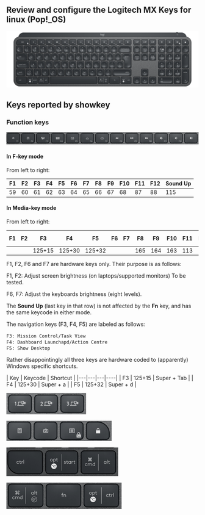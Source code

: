 ## Review and configure the Logitech MX Keys for linux (Pop!_OS)

![The Logitech MX Keys - US ANSI Layout](../assets/logiMXKeys-us-ansi.png)

## Keys reported by showkey

### Function keys

![Function Keys](../assets/fkeys.png)

#### In F-key mode

From left to right:

| F1 | F2 | F3 | F4 | F5 | F6 | F7 | F8 | F9 | F10 | F11 | F12 | Sound Up |
|----|----|----|----|----|----|----|----|----|----|-----|-----|-----|
| 59 | 60 | 61 | 62 | 63 | 64 | 65 | 66 | 67 | 68 | 87 | 88 | 115 |

#### In Media-key mode

From left to right:

| F1 | F2 | F3 | F4 | F5 | F6 | F7 | F8 | F9 | F10 | F11 | F12 | Sound Up |
|----|----|----|----|----|----|----|----|----|----|-----|-----|-----|
|   |   | 125+15 | 125+30 | 125+32 |  |  | 165 | 164 | 163 | 113 | 114 | 115 |

F1, F2, F6 and F7 are hardware keys only. Their purpose is as follows:

F1, F2: Adjust screen brightness (on laptops/supported monitors) To be tested.

F6, F7: Adjust the keyboards brightness (eight levels).

The **Sound Up** (last key in that row) is not affected by the **Fn** key, and has the same keycode in either mode.

The navigation keys (F3, F4, F5) are labeled as follows:
~~~
F3: Mission Control/Task View
F4: Dashboard Launchapd/Action Centre
F5: Show Desktop
~~~

Rather disappointingly all three keys are hardware coded to (apparently) Windows specific shortcuts.

| Key | Keycode | Shortcut |
|---|---|---|----|
| F3 | 125+15 | Super + Tab |
| F4 | 125+30 | Super + a |
| F5 | 125+32 | Super + d |


![Device Switch Keys](../assets/dekeys.png)

![NumPad Top Row Keys](../assets/cornerkeys.png)

![Control, Super, Alt](../assets/leftkeys.png)

![Alt, Fn, Control](../assets/rightkeys.png)

